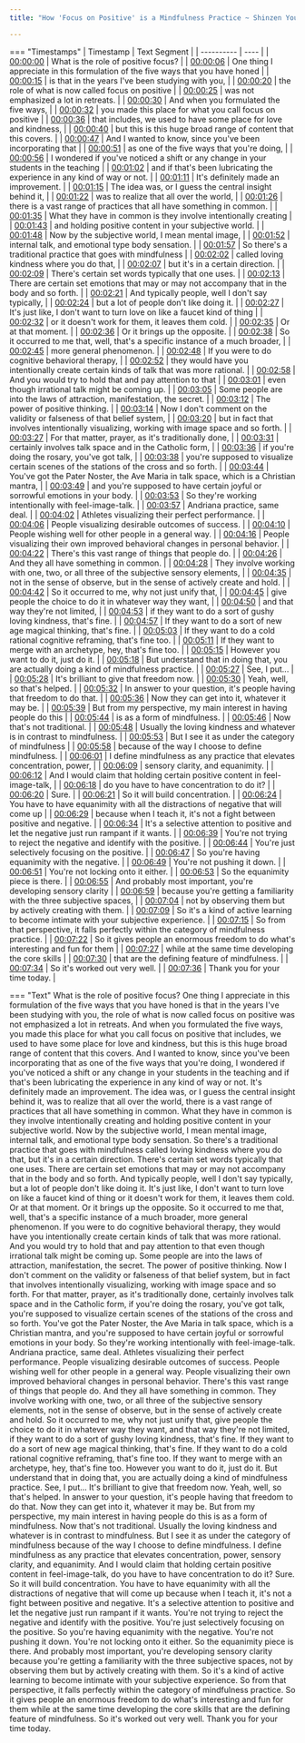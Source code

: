 ```yaml
---
title: "How 'Focus on Positive' is a Mindfulness Practice ~ Shinzen Young"

---
```

=== "Timestamps"
    | Timestamp | Text Segment |
    | ---------- | ----  |
    | [00:00:00](https://www.youtube.com/watch?v=VAIF9V7Qee4&t=0) |  What is the role of positive focus? |
    | [00:00:06](https://www.youtube.com/watch?v=VAIF9V7Qee4&t=6) |  One thing I appreciate in this formulation of the five ways that you have honed |
    | [00:00:15](https://www.youtube.com/watch?v=VAIF9V7Qee4&t=15) |  is that in the years I've been studying with you, |
    | [00:00:20](https://www.youtube.com/watch?v=VAIF9V7Qee4&t=20) |  the role of what is now called focus on positive |
    | [00:00:25](https://www.youtube.com/watch?v=VAIF9V7Qee4&t=25) |  was not emphasized a lot in retreats. |
    | [00:00:30](https://www.youtube.com/watch?v=VAIF9V7Qee4&t=30) |  And when you formulated the five ways, |
    | [00:00:32](https://www.youtube.com/watch?v=VAIF9V7Qee4&t=32) |  you made this place for what you call focus on positive |
    | [00:00:36](https://www.youtube.com/watch?v=VAIF9V7Qee4&t=36) |  that includes, we used to have some place for love and kindness, |
    | [00:00:40](https://www.youtube.com/watch?v=VAIF9V7Qee4&t=40) |  but this is this huge broad range of content that this covers. |
    | [00:00:47](https://www.youtube.com/watch?v=VAIF9V7Qee4&t=47) |  And I wanted to know, since you've been incorporating that |
    | [00:00:51](https://www.youtube.com/watch?v=VAIF9V7Qee4&t=51) |  as one of the five ways that you're doing, |
    | [00:00:56](https://www.youtube.com/watch?v=VAIF9V7Qee4&t=56) |  I wondered if you've noticed a shift or any change in your students in the teaching |
    | [00:01:02](https://www.youtube.com/watch?v=VAIF9V7Qee4&t=62) |  and if that's been lubricating the experience in any kind of way or not. |
    | [00:01:11](https://www.youtube.com/watch?v=VAIF9V7Qee4&t=71) |  It's definitely made an improvement. |
    | [00:01:15](https://www.youtube.com/watch?v=VAIF9V7Qee4&t=75) |  The idea was, or I guess the central insight behind it, |
    | [00:01:22](https://www.youtube.com/watch?v=VAIF9V7Qee4&t=82) |  was to realize that all over the world, |
    | [00:01:26](https://www.youtube.com/watch?v=VAIF9V7Qee4&t=86) |  there is a vast range of practices that all have something in common. |
    | [00:01:35](https://www.youtube.com/watch?v=VAIF9V7Qee4&t=95) |  What they have in common is they involve intentionally creating |
    | [00:01:43](https://www.youtube.com/watch?v=VAIF9V7Qee4&t=103) |  and holding positive content in your subjective world. |
    | [00:01:48](https://www.youtube.com/watch?v=VAIF9V7Qee4&t=108) |  Now by the subjective world, I mean mental image, |
    | [00:01:52](https://www.youtube.com/watch?v=VAIF9V7Qee4&t=112) |  internal talk, and emotional type body sensation. |
    | [00:01:57](https://www.youtube.com/watch?v=VAIF9V7Qee4&t=117) |  So there's a traditional practice that goes with mindfulness |
    | [00:02:02](https://www.youtube.com/watch?v=VAIF9V7Qee4&t=122) |  called loving kindness where you do that, |
    | [00:02:07](https://www.youtube.com/watch?v=VAIF9V7Qee4&t=127) |  but it's in a certain direction. |
    | [00:02:09](https://www.youtube.com/watch?v=VAIF9V7Qee4&t=129) |  There's certain set words typically that one uses. |
    | [00:02:13](https://www.youtube.com/watch?v=VAIF9V7Qee4&t=133) |  There are certain set emotions that may or may not accompany that in the body and so forth. |
    | [00:02:21](https://www.youtube.com/watch?v=VAIF9V7Qee4&t=141) |  And typically people, well I don't say typically, |
    | [00:02:24](https://www.youtube.com/watch?v=VAIF9V7Qee4&t=144) |  but a lot of people don't like doing it. |
    | [00:02:27](https://www.youtube.com/watch?v=VAIF9V7Qee4&t=147) |  It's just like, I don't want to turn love on like a faucet kind of thing |
    | [00:02:32](https://www.youtube.com/watch?v=VAIF9V7Qee4&t=152) |  or it doesn't work for them, it leaves them cold. |
    | [00:02:35](https://www.youtube.com/watch?v=VAIF9V7Qee4&t=155) |  Or at that moment. |
    | [00:02:36](https://www.youtube.com/watch?v=VAIF9V7Qee4&t=156) |  Or it brings up the opposite. |
    | [00:02:38](https://www.youtube.com/watch?v=VAIF9V7Qee4&t=158) |  So it occurred to me that, well, that's a specific instance of a much broader, |
    | [00:02:45](https://www.youtube.com/watch?v=VAIF9V7Qee4&t=165) |  more general phenomenon. |
    | [00:02:48](https://www.youtube.com/watch?v=VAIF9V7Qee4&t=168) |  If you were to do cognitive behavioral therapy, |
    | [00:02:52](https://www.youtube.com/watch?v=VAIF9V7Qee4&t=172) |  they would have you intentionally create certain kinds of talk that was more rational. |
    | [00:02:58](https://www.youtube.com/watch?v=VAIF9V7Qee4&t=178) |  And you would try to hold that and pay attention to that |
    | [00:03:01](https://www.youtube.com/watch?v=VAIF9V7Qee4&t=181) |  even though irrational talk might be coming up. |
    | [00:03:05](https://www.youtube.com/watch?v=VAIF9V7Qee4&t=185) |  Some people are into the laws of attraction, manifestation, the secret. |
    | [00:03:12](https://www.youtube.com/watch?v=VAIF9V7Qee4&t=192) |  The power of positive thinking. |
    | [00:03:14](https://www.youtube.com/watch?v=VAIF9V7Qee4&t=194) |  Now I don't comment on the validity or falseness of that belief system, |
    | [00:03:20](https://www.youtube.com/watch?v=VAIF9V7Qee4&t=200) |  but in fact that involves intentionally visualizing, working with image space and so forth. |
    | [00:03:27](https://www.youtube.com/watch?v=VAIF9V7Qee4&t=207) |  For that matter, prayer, as it's traditionally done, |
    | [00:03:31](https://www.youtube.com/watch?v=VAIF9V7Qee4&t=211) |  certainly involves talk space and in the Catholic form, |
    | [00:03:36](https://www.youtube.com/watch?v=VAIF9V7Qee4&t=216) |  if you're doing the rosary, you've got talk, |
    | [00:03:38](https://www.youtube.com/watch?v=VAIF9V7Qee4&t=218) |  you're supposed to visualize certain scenes of the stations of the cross and so forth. |
    | [00:03:44](https://www.youtube.com/watch?v=VAIF9V7Qee4&t=224) |  You've got the Pater Noster, the Ave Maria in talk space, which is a Christian mantra, |
    | [00:03:49](https://www.youtube.com/watch?v=VAIF9V7Qee4&t=229) |  and you're supposed to have certain joyful or sorrowful emotions in your body. |
    | [00:03:53](https://www.youtube.com/watch?v=VAIF9V7Qee4&t=233) |  So they're working intentionally with feel-image-talk. |
    | [00:03:57](https://www.youtube.com/watch?v=VAIF9V7Qee4&t=237) |  Andriana practice, same deal. |
    | [00:04:02](https://www.youtube.com/watch?v=VAIF9V7Qee4&t=242) |  Athletes visualizing their perfect performance. |
    | [00:04:06](https://www.youtube.com/watch?v=VAIF9V7Qee4&t=246) |  People visualizing desirable outcomes of success. |
    | [00:04:10](https://www.youtube.com/watch?v=VAIF9V7Qee4&t=250) |  People wishing well for other people in a general way. |
    | [00:04:16](https://www.youtube.com/watch?v=VAIF9V7Qee4&t=256) |  People visualizing their own improved behavioral changes in personal behavior. |
    | [00:04:22](https://www.youtube.com/watch?v=VAIF9V7Qee4&t=262) |  There's this vast range of things that people do. |
    | [00:04:26](https://www.youtube.com/watch?v=VAIF9V7Qee4&t=266) |  And they all have something in common. |
    | [00:04:28](https://www.youtube.com/watch?v=VAIF9V7Qee4&t=268) |  They involve working with one, two, or all three of the subjective sensory elements, |
    | [00:04:35](https://www.youtube.com/watch?v=VAIF9V7Qee4&t=275) |  not in the sense of observe, but in the sense of actively create and hold. |
    | [00:04:42](https://www.youtube.com/watch?v=VAIF9V7Qee4&t=282) |  So it occurred to me, why not just unify that, |
    | [00:04:45](https://www.youtube.com/watch?v=VAIF9V7Qee4&t=285) |  give people the choice to do it in whatever way they want, |
    | [00:04:50](https://www.youtube.com/watch?v=VAIF9V7Qee4&t=290) |  and that way they're not limited, |
    | [00:04:53](https://www.youtube.com/watch?v=VAIF9V7Qee4&t=293) |  if they want to do a sort of gushy loving kindness, that's fine. |
    | [00:04:57](https://www.youtube.com/watch?v=VAIF9V7Qee4&t=297) |  If they want to do a sort of new age magical thinking, that's fine. |
    | [00:05:03](https://www.youtube.com/watch?v=VAIF9V7Qee4&t=303) |  If they want to do a cold rational cognitive reframing, that's fine too. |
    | [00:05:11](https://www.youtube.com/watch?v=VAIF9V7Qee4&t=311) |  If they want to merge with an archetype, hey, that's fine too. |
    | [00:05:15](https://www.youtube.com/watch?v=VAIF9V7Qee4&t=315) |  However you want to do it, just do it. |
    | [00:05:18](https://www.youtube.com/watch?v=VAIF9V7Qee4&t=318) |  But understand that in doing that, you are actually doing a kind of mindfulness practice. |
    | [00:05:27](https://www.youtube.com/watch?v=VAIF9V7Qee4&t=327) |  See, I put... |
    | [00:05:28](https://www.youtube.com/watch?v=VAIF9V7Qee4&t=328) |  It's brilliant to give that freedom now. |
    | [00:05:30](https://www.youtube.com/watch?v=VAIF9V7Qee4&t=330) |  Yeah, well, so that's helped. |
    | [00:05:32](https://www.youtube.com/watch?v=VAIF9V7Qee4&t=332) |  In answer to your question, it's people having that freedom to do that. |
    | [00:05:36](https://www.youtube.com/watch?v=VAIF9V7Qee4&t=336) |  Now they can get into it, whatever it may be. |
    | [00:05:39](https://www.youtube.com/watch?v=VAIF9V7Qee4&t=339) |  But from my perspective, my main interest in having people do this |
    | [00:05:44](https://www.youtube.com/watch?v=VAIF9V7Qee4&t=344) |  is as a form of mindfulness. |
    | [00:05:46](https://www.youtube.com/watch?v=VAIF9V7Qee4&t=346) |  Now that's not traditional. |
    | [00:05:48](https://www.youtube.com/watch?v=VAIF9V7Qee4&t=348) |  Usually the loving kindness and whatever is in contrast to mindfulness. |
    | [00:05:53](https://www.youtube.com/watch?v=VAIF9V7Qee4&t=353) |  But I see it as under the category of mindfulness |
    | [00:05:58](https://www.youtube.com/watch?v=VAIF9V7Qee4&t=358) |  because of the way I choose to define mindfulness. |
    | [00:06:01](https://www.youtube.com/watch?v=VAIF9V7Qee4&t=361) |  I define mindfulness as any practice that elevates concentration, power, |
    | [00:06:09](https://www.youtube.com/watch?v=VAIF9V7Qee4&t=369) |  sensory clarity, and equanimity. |
    | [00:06:12](https://www.youtube.com/watch?v=VAIF9V7Qee4&t=372) |  And I would claim that holding certain positive content in feel-image-talk, |
    | [00:06:18](https://www.youtube.com/watch?v=VAIF9V7Qee4&t=378) |  do you have to have concentration to do it? |
    | [00:06:20](https://www.youtube.com/watch?v=VAIF9V7Qee4&t=380) |  Sure. |
    | [00:06:21](https://www.youtube.com/watch?v=VAIF9V7Qee4&t=381) |  So it will build concentration. |
    | [00:06:24](https://www.youtube.com/watch?v=VAIF9V7Qee4&t=384) |  You have to have equanimity with all the distractions of negative that will come up |
    | [00:06:29](https://www.youtube.com/watch?v=VAIF9V7Qee4&t=389) |  because when I teach it, it's not a fight between positive and negative. |
    | [00:06:34](https://www.youtube.com/watch?v=VAIF9V7Qee4&t=394) |  It's a selective attention to positive and let the negative just run rampant if it wants. |
    | [00:06:39](https://www.youtube.com/watch?v=VAIF9V7Qee4&t=399) |  You're not trying to reject the negative and identify with the positive. |
    | [00:06:44](https://www.youtube.com/watch?v=VAIF9V7Qee4&t=404) |  You're just selectively focusing on the positive. |
    | [00:06:47](https://www.youtube.com/watch?v=VAIF9V7Qee4&t=407) |  So you're having equanimity with the negative. |
    | [00:06:49](https://www.youtube.com/watch?v=VAIF9V7Qee4&t=409) |  You're not pushing it down. |
    | [00:06:51](https://www.youtube.com/watch?v=VAIF9V7Qee4&t=411) |  You're not locking onto it either. |
    | [00:06:53](https://www.youtube.com/watch?v=VAIF9V7Qee4&t=413) |  So the equanimity piece is there. |
    | [00:06:55](https://www.youtube.com/watch?v=VAIF9V7Qee4&t=415) |  And probably most important, you're developing sensory clarity |
    | [00:06:59](https://www.youtube.com/watch?v=VAIF9V7Qee4&t=419) |  because you're getting a familiarity with the three subjective spaces, |
    | [00:07:04](https://www.youtube.com/watch?v=VAIF9V7Qee4&t=424) |  not by observing them but by actively creating with them. |
    | [00:07:09](https://www.youtube.com/watch?v=VAIF9V7Qee4&t=429) |  So it's a kind of active learning to become intimate with your subjective experience. |
    | [00:07:15](https://www.youtube.com/watch?v=VAIF9V7Qee4&t=435) |  So from that perspective, it falls perfectly within the category of mindfulness practice. |
    | [00:07:22](https://www.youtube.com/watch?v=VAIF9V7Qee4&t=442) |  So it gives people an enormous freedom to do what's interesting and fun for them |
    | [00:07:27](https://www.youtube.com/watch?v=VAIF9V7Qee4&t=447) |  while at the same time developing the core skills |
    | [00:07:30](https://www.youtube.com/watch?v=VAIF9V7Qee4&t=450) |  that are the defining feature of mindfulness. |
    | [00:07:34](https://www.youtube.com/watch?v=VAIF9V7Qee4&t=454) |  So it's worked out very well. |
    | [00:07:36](https://www.youtube.com/watch?v=VAIF9V7Qee4&t=456) |  Thank you for your time today. |

=== "Text"
     What is the role of positive focus? One thing I appreciate in this formulation of the five ways that you have honed is that in the years I've been studying with you, the role of what is now called focus on positive was not emphasized a lot in retreats. And when you formulated the five ways, you made this place for what you call focus on positive that includes, we used to have some place for love and kindness, but this is this huge broad range of content that this covers. And I wanted to know, since you've been incorporating that as one of the five ways that you're doing, I wondered if you've noticed a shift or any change in your students in the teaching and if that's been lubricating the experience in any kind of way or not. It's definitely made an improvement. The idea was, or I guess the central insight behind it, was to realize that all over the world, there is a vast range of practices that all have something in common. What they have in common is they involve intentionally creating and holding positive content in your subjective world. Now by the subjective world, I mean mental image, internal talk, and emotional type body sensation. So there's a traditional practice that goes with mindfulness called loving kindness where you do that, but it's in a certain direction. There's certain set words typically that one uses. There are certain set emotions that may or may not accompany that in the body and so forth. And typically people, well I don't say typically, but a lot of people don't like doing it. It's just like, I don't want to turn love on like a faucet kind of thing or it doesn't work for them, it leaves them cold. Or at that moment. Or it brings up the opposite. So it occurred to me that, well, that's a specific instance of a much broader, more general phenomenon. If you were to do cognitive behavioral therapy, they would have you intentionally create certain kinds of talk that was more rational. And you would try to hold that and pay attention to that even though irrational talk might be coming up. Some people are into the laws of attraction, manifestation, the secret. The power of positive thinking. Now I don't comment on the validity or falseness of that belief system, but in fact that involves intentionally visualizing, working with image space and so forth. For that matter, prayer, as it's traditionally done, certainly involves talk space and in the Catholic form, if you're doing the rosary, you've got talk, you're supposed to visualize certain scenes of the stations of the cross and so forth. You've got the Pater Noster, the Ave Maria in talk space, which is a Christian mantra, and you're supposed to have certain joyful or sorrowful emotions in your body. So they're working intentionally with feel-image-talk. Andriana practice, same deal. Athletes visualizing their perfect performance. People visualizing desirable outcomes of success. People wishing well for other people in a general way. People visualizing their own improved behavioral changes in personal behavior. There's this vast range of things that people do. And they all have something in common. They involve working with one, two, or all three of the subjective sensory elements, not in the sense of observe, but in the sense of actively create and hold. So it occurred to me, why not just unify that, give people the choice to do it in whatever way they want, and that way they're not limited, if they want to do a sort of gushy loving kindness, that's fine. If they want to do a sort of new age magical thinking, that's fine. If they want to do a cold rational cognitive reframing, that's fine too. If they want to merge with an archetype, hey, that's fine too. However you want to do it, just do it. But understand that in doing that, you are actually doing a kind of mindfulness practice. See, I put... It's brilliant to give that freedom now. Yeah, well, so that's helped. In answer to your question, it's people having that freedom to do that. Now they can get into it, whatever it may be. But from my perspective, my main interest in having people do this is as a form of mindfulness. Now that's not traditional. Usually the loving kindness and whatever is in contrast to mindfulness. But I see it as under the category of mindfulness because of the way I choose to define mindfulness. I define mindfulness as any practice that elevates concentration, power, sensory clarity, and equanimity. And I would claim that holding certain positive content in feel-image-talk, do you have to have concentration to do it? Sure. So it will build concentration. You have to have equanimity with all the distractions of negative that will come up because when I teach it, it's not a fight between positive and negative. It's a selective attention to positive and let the negative just run rampant if it wants. You're not trying to reject the negative and identify with the positive. You're just selectively focusing on the positive. So you're having equanimity with the negative. You're not pushing it down. You're not locking onto it either. So the equanimity piece is there. And probably most important, you're developing sensory clarity because you're getting a familiarity with the three subjective spaces, not by observing them but by actively creating with them. So it's a kind of active learning to become intimate with your subjective experience. So from that perspective, it falls perfectly within the category of mindfulness practice. So it gives people an enormous freedom to do what's interesting and fun for them while at the same time developing the core skills that are the defining feature of mindfulness. So it's worked out very well. Thank you for your time today.
